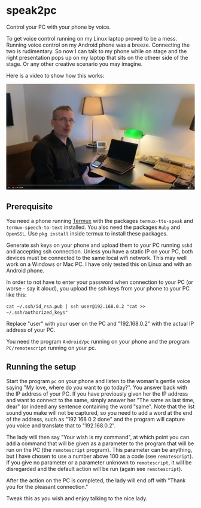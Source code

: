 # speak2pc

Control your PC with your phone by voice.

To get voice control running on my Linux laptop proved to be a mess. Running
voice control on my Android phone was a breeze. Connecting the two is
rudimentary. So now I can talk to my phone while on stage and the right
presentation pops up on my laptop that sits on the otheer side of the stage.
Or any other creative scenario you may imagine.

Here is a video to show how this works:

[![Shepherd Harvest Design Sprint](/img/speak2pc.png)](https://youtu.be/XNkNfWF5Uk0 "Speak2PC")

## Prerequisite

You need a phone running [Termux]() with the packages `termux-tts-speak` and
`termux-speech-to-text` installed. You also need the packages `Ruby` and
`OpenSSL`. Use `pkg install` inside termux to install these packages.

Generate ssh keys on your phone and upload them to your PC running `sshd`
and accepting ssh connection. Unless you have a static IP on your PC, both
devices must be connected to the same local wifi network. This may well work
on a Windows or Mac PC. I have only tested this on Linux and with an Android
phone.

In order to not have to enter your password when connection to your PC (or
worse - say it aloud), you upload the ssh keys from your phone to your PC like
this:

```
cat ~/.ssh/id_rsa.pub | ssh user@192.168.0.2 "cat >> ~/.ssh/authorized_keys"
```
Replace "user" with your user on the PC and "192.168.0.2" with the actual IP
address of your PC.

You need the program `Android/pc` running on your phone and the program
`PC/remotescript` running on your pc.

## Running the setup

Start the program `pc` on your phone and listen to the woman's gentle voice
saying "My love, where do you want to go today?". You answer back with the IP
address of your PC. If you have previously given her the IP address and want
to connect to the same, simply answer her "The same as last time, dear" (or
indeed any sentence containing the word "same". Note that the list sound you
make will not be captured, so you need to add a word at the end of the
address, such as "192 168 0 2 done" and the program will capture you voice and
translate that to "192.168.0.2".

The lady will then say "Your wish is my command", at which point you can add a
command that will be given as a parameter to the program that will be run on
the PC (the `remotescript` program). This parameter can be anything, but I
have chosen to use a number above 100 as a code (see `remotescript`). If you
give no parameter or a parameter unknown to `remotescript`, it will be
disregarded and the default action will be run (again see `remotescript`).

After the action on the PC is completed, the lady will end off with "Thank you
for the pleasant connection."

Tweak this as you wish and enjoy talking to the nice lady.
